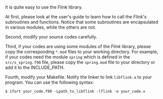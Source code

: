 It is quite easy to use the *Flink* library.

At first, please look at the user's guide to learn how to call the *Flink*'s subroutines and functions. Notice that some subroutines are encapsulated in various modules, while the others are not.

Second, modify your source codes carefully.

Third, if your codes are using some modules of the *Flink* library, please copy the corresponding `*.mod` files to your working directory. For example, if your codes need the module `spring` which is defined in the `src/s_spring.f90` file, please copy the `spring.mod` file to your directory or add it to the INCLUDE_PATH.

Fourth, modify your Makefile. Notify the linker to link `libflink.a` to your program. You can use the following syntax:

```text
$ ifort your_code.f90 -Lpath_to_libflink -lflink -o your_code.x
```